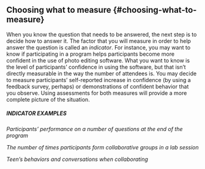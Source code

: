## Choosing what to measure {#choosing-what-to-measure}

When you know the question that needs to be answered, the next step is to decide how to answer it. The factor that you will measure in order to help answer the question is called an _indicator_. For instance, you may want to know if participating in a program helps participants become more confident in the use of photo editing software. What you want to know is the level of participants’ confidence in using the software, but that isn’t directly measurable in the way the number of attendees is. You may decide to measure participants’ self-reported increase in confidence (by using a feedback survey, perhaps) or demonstrations of confident behavior that you observe. Using assessments for both measures will provide a more complete picture of the situation.

<div class="table-format sidebar"><span class="title"><h5>
INDICATOR EXAMPLES</h5></span>
<p><i>Participants’ performance on a number of questions at the end of the program</i></p>
<p><i>The number of times participants form collaborative groups in a lab session</i></p>
<p><i>Teen’s behaviors and conversations when collaborating</i></p></div>